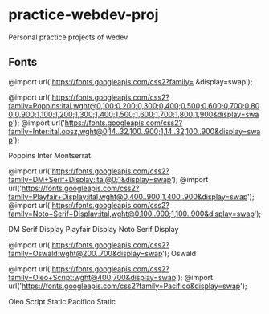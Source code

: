 # practice-webdev-proj
Personal practice projects of wedev
## Fonts
@import url('https://fonts.googleapis.com/css2?family= &display=swap');

@import url('https://fonts.googleapis.com/css2?family=Poppins:ital,wght@0,100;0,200;0,300;0,400;0,500;0,600;0,700;0,800;0,900;1,100;1,200;1,300;1,400;1,500;1,600;1,700;1,800;1,900&display=swap');
@import url('https://fonts.googleapis.com/css2?family=Inter:ital,opsz,wght@0,14..32,100..900;1,14..32,100..900&display=swap');

Poppins
Inter
Montserrat

@import url('https://fonts.googleapis.com/css2?family=DM+Serif+Display:ital@0;1&display=swap');
@import url('https://fonts.googleapis.com/css2?family=Playfair+Display:ital,wght@0,400..900;1,400..900&display=swap');
@import url('https://fonts.googleapis.com/css2?family=Noto+Serif+Display:ital,wght@0,100..900;1,100..900&display=swap');


DM Serif Display
Playfair Display
Noto Serif Display



@import url('https://fonts.googleapis.com/css2?family=Oswald:wght@200..700&display=swap');
Oswald

@import url('https://fonts.googleapis.com/css2?family=Oleo+Script:wght@400;700&display=swap');
@import url('https://fonts.googleapis.com/css2?family=Pacifico&display=swap');

Oleo Script Static
Pacifico Static


